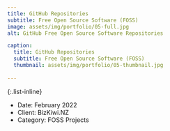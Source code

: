 ```yaml
---
title: GitHub Repositories
subtitle: Free Open Source Software (FOSS)
image: assets/img/portfolio/05-full.jpg
alt: GitHub Free Open Source Software Repositories

caption:
  title: GitHub Repositories
  subtitle: Free Open Source Software (FOSS)
  thumbnail: assets/img/portfolio/05-thumbnail.jpg
  
---
```

{:.list-inline}
- Date: February 2022
- Client: BizKiwi.NZ
- Category: FOSS Projects


